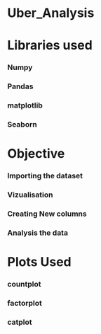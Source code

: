 # Uber_Analysis
# Libraries used
### Numpy
### Pandas
### matplotlib
###  Seaborn
# Objective
### Importing the dataset
### Vizualisation
### Creating New columns
### Analysis the data
# Plots Used
### countplot
### factorplot
### catplot
